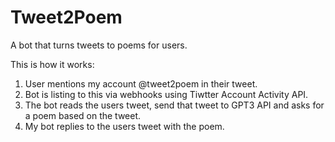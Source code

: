 # Tweet2Poem

A bot that turns tweets to poems for users.

This is how it works:
1. User mentions my account @tweet2poem in their tweet.
2. Bot is listing to this via webhooks using Tiwtter Account Activity API.
3. The bot reads the users tweet, send that tweet to GPT3 API and asks for a poem based on the tweet.
4. My bot replies to the users tweet with the poem.
